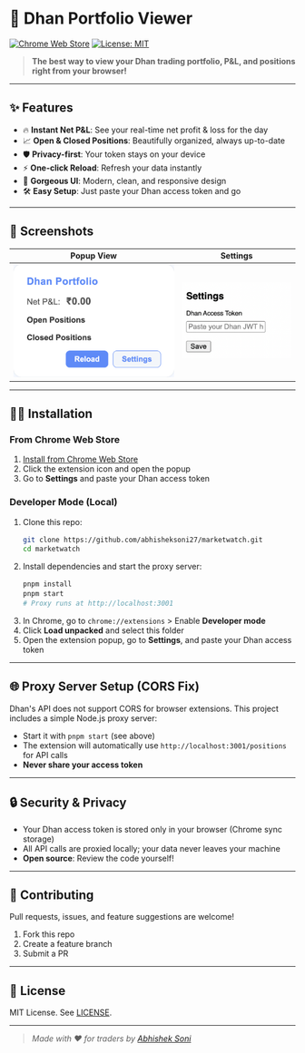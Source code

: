 # 🚀 Dhan Portfolio Viewer

[![Chrome Web Store](https://img.shields.io/chrome-web-store/v/your-extension-id.svg?logo=google-chrome&label=Chrome%20Web%20Store)](https://chrome.google.com/webstore/detail/your-extension-id)
[![License: MIT](https://img.shields.io/badge/License-MIT-yellow.svg)](LICENSE)

> **The best way to view your Dhan trading portfolio, P&L, and positions right from your browser!**

---

## ✨ Features

- 🔥 **Instant Net P&L**: See your real-time net profit & loss for the day
- 📈 **Open & Closed Positions**: Beautifully organized, always up-to-date
- 🛡️ **Privacy-first**: Your token stays on your device
- ⚡ **One-click Reload**: Refresh your data instantly
- 🎨 **Gorgeous UI**: Modern, clean, and responsive design
- 🛠️ **Easy Setup**: Just paste your Dhan access token and go

---

## 📸 Screenshots

| Popup View | Settings |
|---|---|
| ![Popup Screenshot](./screenshots/popup.png) | ![Settings Screenshot](./screenshots/settings.png) |

---

## 🧑‍💻 Installation

### From Chrome Web Store
1. [Install from Chrome Web Store](https://chrome.google.com/webstore/detail/your-extension-id)
2. Click the extension icon and open the popup
3. Go to **Settings** and paste your Dhan access token

### Developer Mode (Local)
1. Clone this repo:
   ```sh
   git clone https://github.com/abhisheksoni27/marketwatch.git
   cd marketwatch
   ```
2. Install dependencies and start the proxy server:
   ```sh
   pnpm install
   pnpm start
   # Proxy runs at http://localhost:3001
   ```
3. In Chrome, go to `chrome://extensions` > Enable **Developer mode**
4. Click **Load unpacked** and select this folder
5. Open the extension popup, go to **Settings**, and paste your Dhan access token

---

## 🌐 Proxy Server Setup (CORS Fix)

Dhan's API does not support CORS for browser extensions. This project includes a simple Node.js proxy server:

- Start it with `pnpm start` (see above)
- The extension will automatically use `http://localhost:3001/positions` for API calls
- **Never share your access token**

---

## 🔒 Security & Privacy
- Your Dhan access token is stored only in your browser (Chrome sync storage)
- All API calls are proxied locally; your data never leaves your machine
- **Open source**: Review the code yourself!

---

## 🤝 Contributing

Pull requests, issues, and feature suggestions are welcome!

1. Fork this repo
2. Create a feature branch
3. Submit a PR

---

## 📄 License

MIT License. See [LICENSE](./LICENSE).

---

> _Made with ❤️ for traders by [Abhishek Soni](https://github.com/abhisheksoni27)_ 
